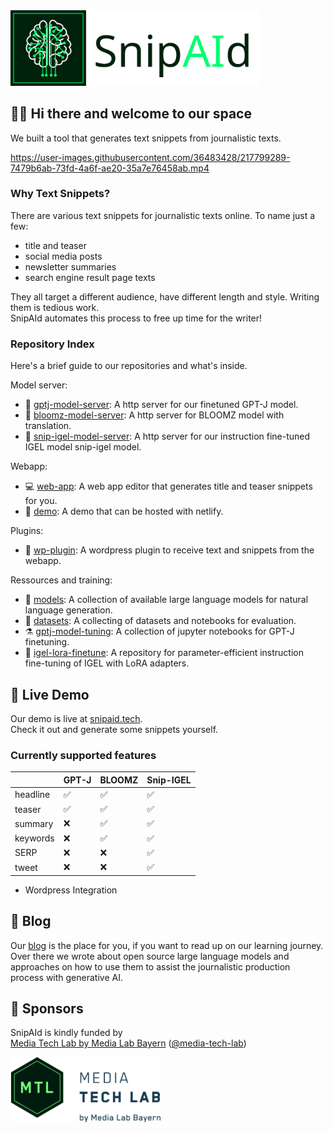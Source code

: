 <picture>
  <source
    srcset="/profile/logo-dark.png"
    media="(prefers-color-scheme: dark)"
  />
  <img
    src="/profile/logo-light.png"
    alt="Logo: Brain with green-wired synapses, next to it the text 'SnipAId'"
    width="400px"
  />
</picture>

## ✍🏼 Hi there and welcome to our space 

We built a tool that generates text snippets from journalistic texts.

https://user-images.githubusercontent.com/36483428/217799289-7479b6ab-73fd-4a6f-ae20-35a7e76458ab.mp4

### Why Text Snippets?

There are various text snippets for journalistic texts online. To name just a few:

- title and teaser
- social media posts
- newsletter summaries
- search engine result page texts

They all target a different audience, have different length and style. Writing them is tedious work. \
SnipAId automates this process to free up time for the writer!

### Repository Index

Here's a brief guide to our repositories and what's inside.

Model server:
- 🤖 [gptj-model-server](https://github.com/snipaid-nlg/gptj-model-server): A http server for our finetuned GPT-J model.
- 🌸 [bloomz-model-server](https://github.com/snipaid-nlg/bloomz-model-server): A http server for BLOOMZ model with translation.
- 🦔 [snip-igel-model-server](https://github.com/snipaid-nlg/snip-igel-model-server): A http server for our instruction fine-tuned IGEL model snip-igel model.

Webapp:
- 💻 [web-app](https://github.com/snipaid-nlg/web-app): A web app editor that generates title and teaser snippets for you.
- 🔗 [demo](https://github.com/snipaid-nlg/demo): A demo that can be hosted with netlify.

Plugins:
- 🧩 [wp-plugin](https://github.com/snipaid-nlg/wp-plugin): A wordpress plugin to receive text and snippets from the webapp.


Ressources and training:
- 🧠 [models](https://github.com/snipaid-nlg/models): A collection of available large language models for natural language generation.
- 📄 [datasets](https://github.com/snipaid-nlg/datasets): A collecting of datasets and notebooks for evaluation.
- ⚗️ [gptj-model-tuning](https://github.com/snipaid-nlg/gptj-model-tuning): A collection of jupyter notebooks for GPT-J finetuning.
- 🦾 [igel-lora-finetune](https://github.com/snipaid-nlg/igel-lora-finetune-news-snippets): A repository for parameter-efficient instruction fine-tuning of IGEL with LoRA adapters.

## 🎉 Live Demo

Our demo is live at [snipaid.tech](https://snipaid.tech). \
Check it out and generate some snippets yourself.

### Currently supported features

| | GPT-J | BLOOMZ | Snip-IGEL |
|---|---|---|---|
| headline | ✅ | ✅ | ✅ |
| teaser | ✅ | ✅ | ✅ |
| summary | ❌ | ✅ | ✅ |
| keywords | ❌ | ✅ | ✅ |
| SERP | ❌ | ❌ | ✅ |
| tweet | ❌ | ❌ | ✅ |

+ Wordpress Integration

## 📝 Blog

Our [blog](https://snipaid-nlg.github.io/) is the place for you, if you want to read up on our learning journey. Over there we wrote about open source large language models and approaches on how to use them to assist the journalistic production process with generative AI.

## 💸 Sponsors

SnipAId is kindly funded by \
<a href="https://media-tech-lab.com">Media Tech Lab by Media Lab Bayern</a> (<a href="https://github.com/media-tech-lab">@media-tech-lab</a>)

<img src="https://github.com/media-tech-lab/.github/blob/main/assets/mtl-powered-by.png" width="240" title="Media Tech Lab powered by logo">
